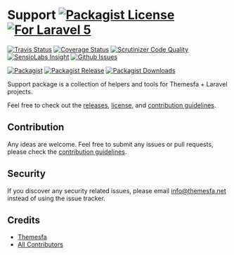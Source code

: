 # Support [![Packagist License][badge_license]](LICENSE.md) [![For Laravel 5][badge_laravel]][link-github-repo]

[![Travis Status][badge_build]][link-travis]
[![Coverage Status][badge_coverage]][link-scrutinizer]
[![Scrutinizer Code Quality][badge_quality]][link-scrutinizer]
[![SensioLabs Insight][badge_insight]][link-insight]
[![Github Issues][badge_issues]][link-github-issues]

[![Packagist][badge_package]][link-packagist]
[![Packagist Release][badge_release]][link-packagist]
[![Packagist Downloads][badge_downloads]][link-packagist]

Support package is a collection of helpers and tools for Themesfa + Laravel projects.

Feel free to check out the [releases](https://github.com/Themesfa/Support/releases), [license](LICENSE.md), and [contribution guidelines](CONTRIBUTING.md).

## Contribution

Any ideas are welcome. Feel free to submit any issues or pull requests, please check the [contribution guidelines](CONTRIBUTING.md).

## Security

If you discover any security related issues, please email info@themesfa.net instead of using the issue tracker.

## Credits

- [Themesfa][link-author]
- [All Contributors][link-contributors]

[badge_license]:   http://img.shields.io/packagist/l/arcanedev/support.svg?style=flat-square
[badge_laravel]:   https://img.shields.io/badge/Laravel-5.1%20to%205.8-orange.svg?style=flat-square
[badge_build]:     http://img.shields.io/travis/Themesfa/Support.svg?style=flat-square
[badge_coverage]:  https://img.shields.io/scrutinizer/coverage/g/Themesfa/Support.svg?style=flat-square
[badge_quality]:   https://img.shields.io/scrutinizer/g/Themesfa/Support.svg?style=flat-square
[badge_insight]:   https://img.shields.io/sensiolabs/i/de0353dd-df17-4656-b9c0-1eea95aa30a2.svg?style=flat-square
[badge_issues]:    https://img.shields.io/github/issues/Themesfa/Support.svg?style=flat-square
[badge_package]:   https://img.shields.io/badge/package-arcanedev/support-blue.svg?style=flat-square
[badge_release]:   https://img.shields.io/packagist/v/arcanedev/support.svg?style=flat-square
[badge_downloads]: https://img.shields.io/packagist/dt/arcanedev/support.svg?style=flat-square

[link-author]:        https://github.com/Themesfa
[link-github-repo]:   https://github.com/Themesfa/Support
[link-github-issues]: https://github.com/Themesfa/Support/issues
[link-contributors]:  https://github.com/Themesfa/Support/graphs/contributors
[link-packagist]:     https://packagist.org/packages/arcanedev/support
[link-travis]:        https://travis-ci.org/Themesfa/Support
[link-scrutinizer]:   https://scrutinizer-ci.com/g/Themesfa/Support/?branch=master
[link-insight]:       https://insight.sensiolabs.com/projects/de0353dd-df17-4656-b9c0-1eea95aa30a2
